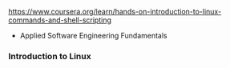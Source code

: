 https://www.coursera.org/learn/hands-on-introduction-to-linux-commands-and-shell-scripting

- Applied Software Engineering Fundamentals

### Introduction to Linux

